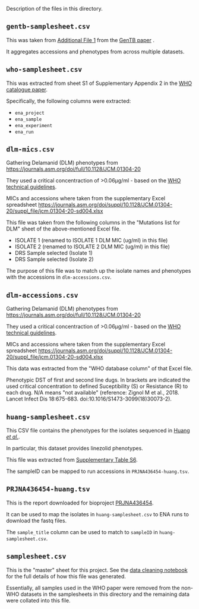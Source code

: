 Description of the files in this directory.

## `gentb-samplesheet.csv`

This was taken
from [Additional File 1](https://genomemedicine.biomedcentral.com/articles/10.1186/s13073-021-00953-4#MOESM1)
from
the [GenTB paper](https://genomemedicine.biomedcentral.com/articles/10.1186/s13073-021-00953-4)
.

It aggregates accessions and phenotypes from across multiple datasets.

## `who-samplesheet.csv`

This was extracted from sheet S1 of Supplementary Appendix 2 in
the [WHO catalogue paper](https://doi.org/10.1016/S2666-5247(21)00301-3).

Specifically, the following columns were extracted:

- `ena_project`
- `ena_sample`
- `ena_experiment`
- `ena_run`

## `dlm-mics.csv`

Gathering Delamanid (DLM) phenotypes from https://journals.asm.org/doi/full/10.1128/JCM.01304-20

They used a critical concentraction of >0.06μg/ml - based on the [WHO technical guidelines](https://apps.who.int/iris/bitstream/handle/10665/260470/WHO-CDS-TB-2018.5-eng.pdf).

MICs and accessions where taken from the supplementary Excel spreadsheet https://journals.asm.org/doi/suppl/10.1128/JCM.01304-20/suppl_file/jcm.01304-20-sd004.xlsx

This file was taken from the following columns in the "Mutations list for DLM" sheet of the above-mentioned Excel file.
- ISOLATE 1 (renamed to ISOLATE 1 DLM MIC (ug/ml) in this file)
- ISOLATE 2 (renamed to ISOLATE 2 DLM MIC (ug/ml) in this file)
- DRS Sample selected (Isolate 1)
- DRS Sample selected (Isolate 2)

The purpose of this file was to match up the isolate names and phenotypes with the accessions in `dlm-accessions.csv`.

## `dlm-accessions.csv`

Gathering Delamanid (DLM) phenotypes from https://journals.asm.org/doi/full/10.1128/JCM.01304-20

They used a critical concentraction of >0.06μg/ml - based on the [WHO technical guidelines](https://apps.who.int/iris/bitstream/handle/10665/260470/WHO-CDS-TB-2018.5-eng.pdf).

MICs and accessions where taken from the supplementary Excel spreadsheet https://journals.asm.org/doi/suppl/10.1128/JCM.01304-20/suppl_file/jcm.01304-20-sd004.xlsx

This data was extracted from the "WHO database column" of that Excel file.

Phenotypic DST of first and second line dugs. In brackets are indicated the used critical concentration to defined Suceptibility (S) or Resistance (R) to each drug. N/A means "not available" (reference: Zignol M et al., 2018. Lancet Infect Dis 18:675-683. doi:10.1016/S1473-3099(18)30073-2).

## `huang-samplesheet.csv`

This CSV file contains the phenotypes for the isolates sequenced in [Huang *et al.*](https://doi.org/10.1093/cid/ciy883).

In particular, this dataset provides linezolid phenotypes.  

This file was extracted from [Supplementary Table S6](https://oup.silverchair-cdn.com/oup/backfile/Content_public/Journal/cid/69/3/10.1093_cid_ciy883/1/ciy883_suppl_supplementary_table_s6.docx?Expires=1652148910&Signature=D7iy~iS4ZXFMCAifGgjnpD-OslN6pINjGYhFbqx1RI2unpvW9gaZ2CkiwXLd3cBagIABut8U4qKOXY11mOVw9LMZohqZNtkibKuu7SFgBJ-c2vMz9h10GNKHj5Ya98dg6AT7IPVsTk77OHopWoFsE6JlgbeCPIlH4i-kqBpPVQi~0fqr~hPmvO8Q6PolApyyi6W9hpuzejXT7cRipy1UH69AY7E1upLmVcsWqBnxptVDon3SwiuAoiGq3KrPIvX54vOJUfkTJ9S6uhg6Q-wJDnEb1DhoNtNRfTXmtuNqFrMBUwieDNhS9e0Jt985tMGFzrBQupjFZ7EIOa88FyZ3bA__&Key-Pair-Id=APKAIE5G5CRDK6RD3PGA).

The sampleID can be mapped to run accessions in `PRJNA436454-huang.tsv`.

## `PRJNA436454-huang.tsv`

This is the report downloaded for bioproject [PRJNA436454](https://www.ebi.ac.uk/ena/browser/view/PRJNA436454).

It can be used to map the isolates in `huang-samplesheet.csv` to ENA runs to download the fastq files.

The `sample_title` column can be used to match to `sampleID` in `huang-samplesheet.csv`.

## `samplesheet.csv`

This is the "master" sheet for this project. See
the [data cleaning notebook](../workflow/notebooks/data-cleaning.ipynb) for the full
details of how this file was generated.

Essentially, all samples used in the WHO paper were removed from the non-WHO datasets in
the samplesheets in this directory and the remaining data were collated into this file.